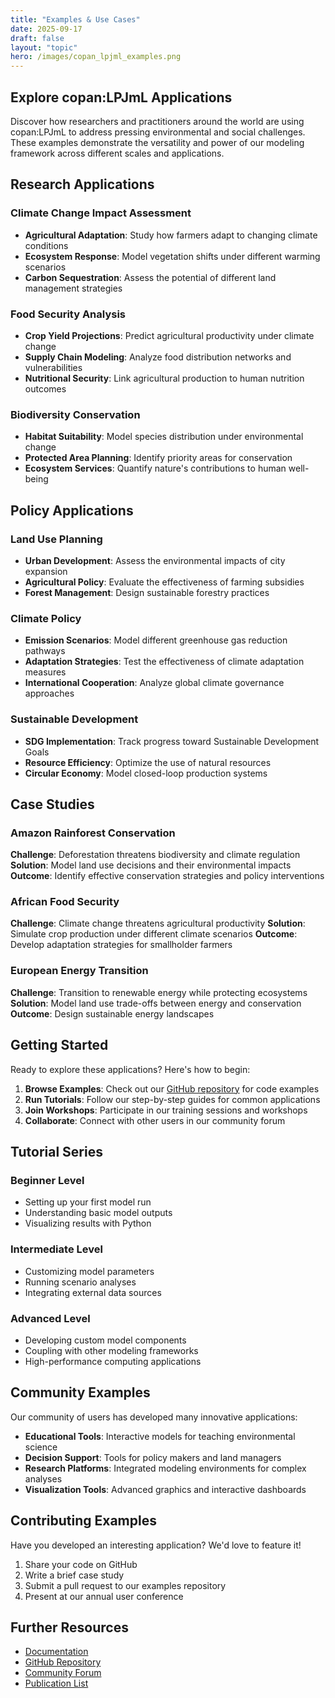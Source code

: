 ```yaml
---
title: "Examples & Use Cases"
date: 2025-09-17
draft: false
layout: "topic"
hero: /images/copan_lpjml_examples.png
---
```


## Explore copan:LPJmL Applications

Discover how researchers and practitioners around the world are using copan:LPJmL to address pressing environmental and social challenges. These examples demonstrate the versatility and power of our modeling framework across different scales and applications.

## Research Applications

### Climate Change Impact Assessment
- **Agricultural Adaptation**: Study how farmers adapt to changing climate conditions
- **Ecosystem Response**: Model vegetation shifts under different warming scenarios
- **Carbon Sequestration**: Assess the potential of different land management strategies

### Food Security Analysis
- **Crop Yield Projections**: Predict agricultural productivity under climate change
- **Supply Chain Modeling**: Analyze food distribution networks and vulnerabilities
- **Nutritional Security**: Link agricultural production to human nutrition outcomes

### Biodiversity Conservation
- **Habitat Suitability**: Model species distribution under environmental change
- **Protected Area Planning**: Identify priority areas for conservation
- **Ecosystem Services**: Quantify nature's contributions to human well-being

## Policy Applications

### Land Use Planning
- **Urban Development**: Assess the environmental impacts of city expansion
- **Agricultural Policy**: Evaluate the effectiveness of farming subsidies
- **Forest Management**: Design sustainable forestry practices

### Climate Policy
- **Emission Scenarios**: Model different greenhouse gas reduction pathways
- **Adaptation Strategies**: Test the effectiveness of climate adaptation measures
- **International Cooperation**: Analyze global climate governance approaches

### Sustainable Development
- **SDG Implementation**: Track progress toward Sustainable Development Goals
- **Resource Efficiency**: Optimize the use of natural resources
- **Circular Economy**: Model closed-loop production systems

## Case Studies

### Amazon Rainforest Conservation
**Challenge**: Deforestation threatens biodiversity and climate regulation
**Solution**: Model land use decisions and their environmental impacts
**Outcome**: Identify effective conservation strategies and policy interventions

### African Food Security
**Challenge**: Climate change threatens agricultural productivity
**Solution**: Simulate crop production under different climate scenarios
**Outcome**: Develop adaptation strategies for smallholder farmers

### European Energy Transition
**Challenge**: Transition to renewable energy while protecting ecosystems
**Solution**: Model land use trade-offs between energy and conservation
**Outcome**: Design sustainable energy landscapes

## Getting Started

Ready to explore these applications? Here's how to begin:

1. **Browse Examples**: Check out our [GitHub repository](https://github.com/pik-copan/pycopanlpjml) for code examples
2. **Run Tutorials**: Follow our step-by-step guides for common applications
3. **Join Workshops**: Participate in our training sessions and workshops
4. **Collaborate**: Connect with other users in our community forum

## Tutorial Series

### Beginner Level
- Setting up your first model run
- Understanding basic model outputs
- Visualizing results with Python

### Intermediate Level
- Customizing model parameters
- Running scenario analyses
- Integrating external data sources

### Advanced Level
- Developing custom model components
- Coupling with other modeling frameworks
- High-performance computing applications

## Community Examples

Our community of users has developed many innovative applications:

- **Educational Tools**: Interactive models for teaching environmental science
- **Decision Support**: Tools for policy makers and land managers
- **Research Platforms**: Integrated modeling environments for complex analyses
- **Visualization Tools**: Advanced graphics and interactive dashboards

## Contributing Examples

Have you developed an interesting application? We'd love to feature it!

1. Share your code on GitHub
2. Write a brief case study
3. Submit a pull request to our examples repository
4. Present at our annual user conference

## Further Resources

- [Documentation](https://copanlpjml.readthedocs.io/)
- [GitHub Repository](https://github.com/pik-copan/pycopanlpjml)
- [Community Forum](https://github.com/pik-copan/pycopanlpjml/discussions)
- [Publication List](https://copanlpjml.readthedocs.io/en/latest/publications.html)

